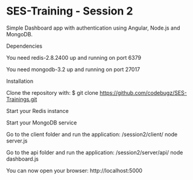 # SES-Training - Session 2
Simple Dashboard app with authentication using Angular, Node.js and MongoDB.

Dependencies

You need redis-2.8.2400 up and running on port 6379

You need mongodb-3.2 up and running on port 27017


Installation


Clone the repository with: $ git clone https://github.com/codebugz/SES-Trainings.git


Start your Redis instance


Start your MongoDB service

Go to the client folder and run the application: /session2/client/ node server.js


Go to the api folder and run the application: /session2/server/api/ node dashboard.js


You can now open your browser: http://localhost:5000

